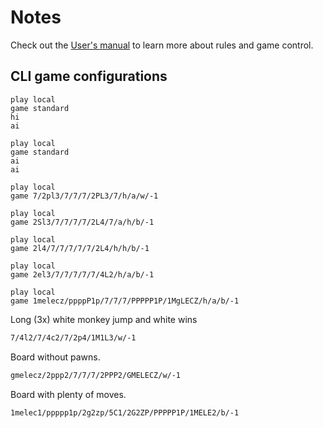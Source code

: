 # Notes

Check out the [User's manual](./assets/docs/um.pdf) to learn more about rules
and game control.

## CLI game configurations

```console
play local
game standard
hi
ai
```

```console
play local
game standard
ai
ai
```

```console
play local
game 7/2pl3/7/7/7/2PL3/7/h/a/w/-1
```

```console
play local
game 2Sl3/7/7/7/7/2L4/7/a/h/b/-1
```

```console
play local
game 2l4/7/7/7/7/7/2L4/h/h/b/-1
```

```console
play local
game 2el3/7/7/7/7/7/4L2/h/a/b/-1
```

```console
play local
game 1melecz/ppppP1p/7/7/7/PPPPP1P/1MgLECZ/h/a/b/-1
```


Long (3x) white monkey jump and white wins
```txt
7/4l2/7/4c2/7/2p4/1M1L3/w/-1
```

Board without pawns.
```txt
gmelecz/2ppp2/7/7/7/2PPP2/GMELECZ/w/-1
```

Board with plenty of moves.
```txt
1melec1/ppppp1p/2g2zp/5C1/2G2ZP/PPPPP1P/1MELE2/b/-1
```
